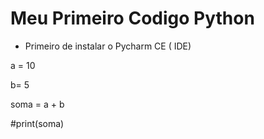# Meu Primeiro Codigo Python

- Primeiro de instalar o Pycharm CE ( IDE)

  

a = 10

b= 5

soma = a + b

#print(soma)